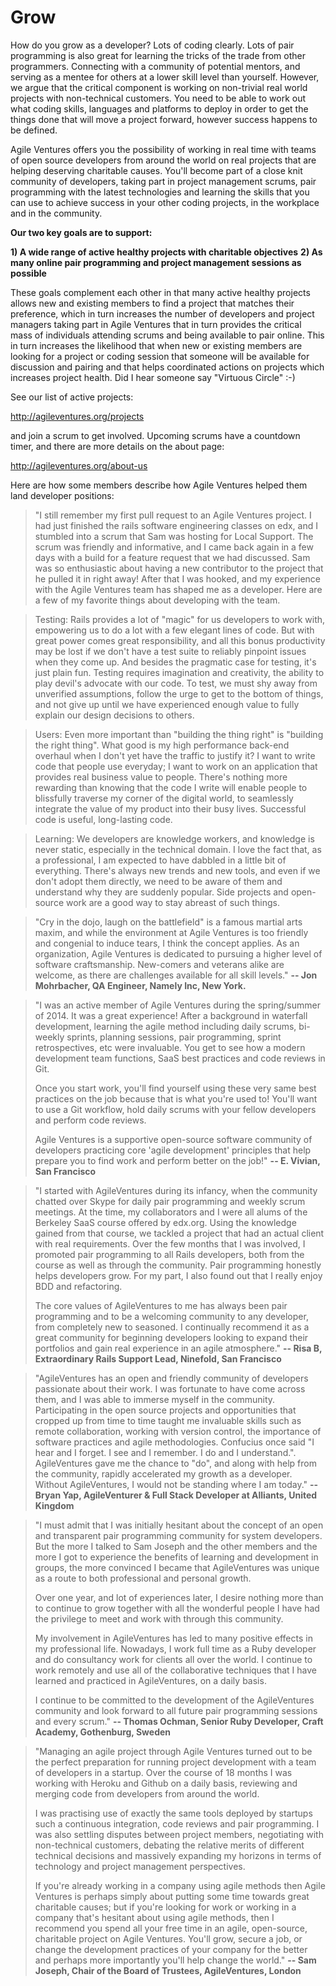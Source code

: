 # Grow

How do you grow as a developer?  Lots of coding clearly.  Lots of pair programming is also great for learning the tricks of the trade from other programmers.  Connecting with a community of potential mentors, and serving as a mentee for others at a lower skill level than yourself.  However, we argue that the critical component is working on non-trivial real world projects with non-technical customers.  You need to be able to work out what coding skills, languages and platforms to deploy in order to get the things done that will move a project forward, however success happens to be defined.  

Agile Ventures offers you the possibility of working in real time with teams of open source developers from around the world on real projects that are helping deserving charitable causes.  You'll become part of a close knit community of developers, taking part in project management scrums, pair programming with the latest technologies and learning the skills that you can use to achieve success in your other coding projects, in the workplace and in the community.

**Our two key goals are to support:**

**1) A wide range of active healthy projects with charitable objectives**
**2) As many online pair programming and project management sessions as possible** 

These goals complement each other in that many active healthy projects allows new and existing members to find a project that matches their preference, which in turn increases the number of developers and project managers taking part in Agile Ventures that in turn provides the critical mass of individuals attending scrums and being available to pair online.  This in turn increases the likelihood that when new or existing members are looking for a project or coding session that someone will be available for discussion and pairing and that helps coordinated actions on projects which increases project health.  Did I hear someone say "Virtuous Circle" :-)

See our list of active projects:

http://agileventures.org/projects

and join a scrum to get involved.  Upcoming scrums have a countdown timer, and there are more details on the about page:

http://agileventures.org/about-us

Here are how some members describe how Agile Ventures helped them land developer positions:

> "I still remember my first pull request to an Agile Ventures project. I had just finished the rails software engineering classes on edx, and I stumbled into a scrum that Sam was hosting for Local Support. The scrum was friendly and informative, and I came back again in a few days with a build for a feature request that we had discussed. Sam was so enthusiastic about having a new contributor to the project that he pulled it in right away! After that I was hooked, and my experience with the Agile Ventures team has shaped me as a developer. Here are a few of my favorite things about developing with the team.

> Testing: Rails provides a lot of "magic" for us developers to work with, empowering us to do a lot with a few elegant lines of code. But with great power comes great responsibility, and all this bonus productivity may be lost if we don't have a test suite to reliably pinpoint issues when they come up. And besides the pragmatic case for testing, it's just plain fun. Testing requires imagination and creativity, the ability to play devil's advocate with our code. To test, we must shy away from unverified assumptions, follow the urge to get to the bottom of things, and not give up until we have experienced enough value to fully explain our design decisions to others. 

> Users: Even more important than "building the thing right" is "building the right thing". What good is my high performance back-end overhaul when I don't yet have the traffic to justify it? I want to write code that people use everyday; I want to work on an application that provides real business value to people. There's nothing more rewarding than knowing that the code I write will enable people to blissfully traverse my corner of the digital world, to seamlessly integrate the value of my product into their busy lives. Successful code is useful, long-lasting code.

> Learning: We developers are knowledge workers, and knowledge is never static, especially in the technical domain. I love the fact that, as a professional, I am expected to have dabbled in a little bit of everything. There's always new trends and new tools, and even if we don't adopt them directly, we need to be aware of them and understand why they are suddenly popular. Side projects and open-source work are a good way to stay abreast of such things.

> "Cry in the dojo, laugh on the battlefield" is a famous martial arts maxim, and while the environment at Agile Ventures is too friendly and congenial to induce tears, I think the concept applies. As an organization, Agile Ventures is dedicated to pursuing a higher level of software craftsmanship. New-comers and veterans alike are welcome, as there are challenges available for all skill levels." **-- Jon Mohrbacher, QA Engineer, Namely Inc, New York.**

> "I was an active member of Agile Ventures during the spring/summer of 2014. It was a great experience! After a background in waterfall development, learning the agile method including daily scrums, bi-weekly sprints, planning sessions, pair programming, sprint retrospectives, etc were invaluable. You get to see how a modern development team functions, SaaS best practices and code reviews in Git.
>
> Once you start work, you'll find yourself using these very same best practices on the job because that is what you're used to! You'll want to use a Git workflow, hold daily scrums with your fellow developers and perform code reviews.
>
> Agile Ventures is a supportive open-source software community of developers practicing core 'agile development' principles that help prepare you to find work and perform better on the job!"  **-- E. Vivian, San Francisco**

> "I started with AgileVentures during its infancy, when the community chatted over Skype for daily pair programming and weekly scrum meetings. At the time, my collaborators and I were all alums of the Berkeley SaaS course offered by edx.org.  Using the knowledge gained from that course, we tackled a project that had an actual client with real requirements. Over the few months that I was involved, I promoted pair programming to all Rails developers, both from the course as well as through the community. Pair programming honestly helps developers grow. For my part, I also found out that I really enjoy BDD and refactoring. 
>
> The core values of AgileVentures to me has always been pair programming and to be a welcoming community to any developer, from completely new to seasoned.  I continually recommend it as a great community for beginning developers looking to expand their portfolios and gain real experience in an agile atmosphere." **-- Risa B, Extraordinary Rails Support Lead, Ninefold, San Francisco**

> "AgileVentures has an open and friendly community of developers passionate about their work. I was fortunate to have come across them, and I was able to immerse myself in the community. Participating in the open source projects and opportunities that cropped up from time to time taught me invaluable skills such as remote collaboration, working with version control, the importance of software practices and agile methodologies. Confucius once said "I hear and I forget. I see and I remember. I do and I understand.". AgileVentures gave me the chance to "do", and along with help from the community, rapidly accelerated my growth as a developer. Without AgileVentures, I would not be standing where I am today." **-- Bryan Yap, AgileVenturer & Full Stack Developer at Alliants, United Kingdom**

> "I must admit that I was initially hesitant about the concept of an open and transparent pair programming community for system developers. But the more I talked to Sam Joseph and the other members and the more I got to experience the benefits of learning and development in groups, the more convinced I became that AgileVentures was unique as a route to both professional and personal growth. 
>
> Over one year, and lot of experiences later, I desire nothing more than to continue to grow together with all the wonderful people I have had the privilege to meet and work with through this community.  
> 
> My involvement in AgileVentures has led to many positive effects in my professional life. Nowadays, I work full time as a Ruby developer and do consultancy work for clients all over the world. I continue to work remotely and use all of the collaborative techniques that I have learned and practiced in AgileVentures, on a daily basis. 
>
> I continue to be committed to the development of the AgileVentures community and look forward to all future pair programming sessions and every scrum." **-- Thomas Ochman, Senior Ruby Developer, Craft Academy, Gothenburg, Sweden**
  
> "Managing an agile project through Agile Ventures turned out to be the perfect preparation for running project development with a team of developers in a startup.  Over the course of 18 months I was working with Heroku and Github on a daily basis, reviewing and merging code from developers from around the world.
>
> I was practising use of exactly the same tools deployed by startups such a continuous integration, code reviews and pair programming.  I was also settling disputes between project members, negotiating with non-technical customers, debating the relative merits of different technical decisions and massively expanding my horizons in terms of technology and project management perspectives.
>
> If you're already working in a company using agile methods then Agile Ventures is perhaps simply about putting some time towards great charitable causes; but if you're looking for work or working in a company that's hesitant about using agile methods, then I recommend you spend all your free time in an agile, open-source, charitable project on Agile Ventures.  You'll grow, secure a job, or change the development practices of your company for the better and perhaps more importantly you'll help change the world."  **-- Sam Joseph, Chair of the Board of Trustees, AgileVentures, London** 
